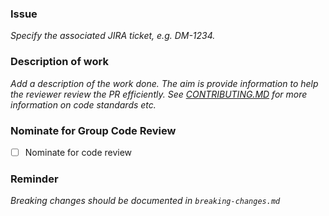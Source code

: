 ### Issue

*Specify the associated JIRA ticket, e.g. DM-1234.*

### Description of work

*Add a description of the work done. The aim is provide information to help the reviewer review the PR efficiently.
See [CONTRIBUTING.MD](CONTRIBUTING.MD) for more information on code standards etc.*

### Nominate for Group Code Review

- [ ] Nominate for code review 

### Reminder

*Breaking changes should be documented in `breaking-changes.md`*
